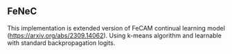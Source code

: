 ## FeNeC
This implementation is extended version of FeCAM continual learning model (https://arxiv.org/abs/2309.14062). Using k-means algorithm and learnable with standard backpropagation logits.
